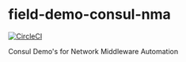 # field-demo-consul-nma

[![CircleCI](https://circleci.com/gh/hashicorp/field-demo-consul-nma.svg?style=svg&circle-token=36a4cfa68c43a5878926c8fc1b3e3f0bd5171e4d)](https://circleci.com/gh/hashicorp/field-demo-consul-nma)

Consul Demo's for Network Middleware Automation
